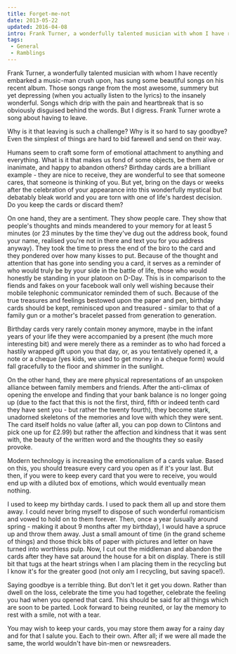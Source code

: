 ```yaml
---
title: Forget-me-not
date: 2013-05-22
updated: 2016-04-08
intro: Frank Turner, a wonderfully talented musician with whom I have recently embarked a music-man crush upon, has sung some beautiful songs on his recent album. Those songs range from the ...
tags:
 - General
 - Ramblings
---
```


<p>Frank Turner, a wonderfully talented musician with whom I have recently embarked a music-man crush upon, has sung some beautiful songs on his recent album. Those songs range from the most awesome, summery but yet depressing (when you actually listen to the lyrics) to the insanely wonderful. Songs which drip with the pain and heartbreak that is so obviously disguised behind the words. But I digress. Frank Turner wrote a song about having to leave. </p>

<p>Why is it that leaving is such a challenge? Why is it so hard to say goodbye? Even the simplest of things are hard to bid farewell and send on their way.</p>







<p>Humans seem to craft some form of emotional attachment to anything and everything. What is it that makes us fond of some objects, be them alive or inanimate, and happy to abandon others? Birthday cards are a brilliant example - they are nice to receive, they are wonderful to see that someone cares, that someone is thinking of you. But yet, bring on the days or weeks after the celebration of your appearance into this wonderfully mystical but debatably bleak world and you are torn with one of life's hardest decision. Do you keep the cards or discard them? </p>







<p>On one hand, they are a sentiment. They show people care. They show that people's thoughts and minds meandered to your memory for at least 5 minutes (or 23 minutes by the time they've dug out the address book, found your name, realised you're not in there and text you for you address anyway). They took the time to press the end of the biro to the card and they pondered over how many kisses to put. Because of the thought and attention that has gone into sending you a card, it serves as a reminder of who would truly be by your side in the battle of life, those who would honestly be standing in your platoon on D-Day. This is in comparison to the fiends and fakes on your facebook wall only well wishing because their mobile telephonic communicator reminded them of such. Because of the true treasures and feelings bestowed upon the paper and pen, birthday cards should be kept, reminisced upon and treasured - similar to that of a family gun or a mother's bracelet passed from generation to generation.</p>







<p>Birthday cards very rarely contain money anymore, maybe in the infant years of your life they were accompanied by a present (the much more interesting bit) and were merely there as a reminder as to who had forced a hastily wrapped gift upon you that day, or, as you tentatively opened it, a note or a cheque (yes kids, we used to get money in a cheque form) would fall gracefully to the floor and shimmer in the sunlight.</p>







<p>On the other hand, they are mere physical representations of an unspoken alliance between family members and friends. After the anti-climax of opening the envelope and finding that your bank balance is no longer going up (due to the fact that this is not the first, third, fifth or indeed tenth card they have sent you - but rather the twenty fourth), they become stark, unadorned skeletons of the memories and love with which they were sent. The card itself holds no value (after all, you can pop down to Clintons and pick one up for £2.99) but rather the affection and kindness that it was sent with, the beauty of the written word and the thoughts they so easily provoke.</p>







<p>Modern technology is increasing the emotionalism of a cards value. Based on this, you should treasure every card you open as if it's your last. But then, if you were to keep every card that you were to receive, you would end up with a diluted box of emotions, which would eventually mean nothing.</p>







<p>I used to keep my birthday cards. I used to pack them all up and store them away. I could never bring myself to dispose of such wonderful romanticism and vowed to hold on to them forever. Then, once a year (usually around spring - making it about 9 months after my birthday), I would have a spruce up and throw them away. Just a small amount of time (in the grand scheme of things) and those thick bits of paper with pictures and letter on have turned into worthless pulp. Now, I cut out the middleman and abandon the cards after they have sat around the house for a bit on display. There is still bit that tugs at the heart strings when I am placing them in the recycling but I know it's for the greater good (not only am I recycling, but saving space!).</p>







<p>Saying goodbye is a terrible thing. But don't let it get you down. Rather than dwell on the loss, celebrate the time you had together, celebrate the feeling you had when you opened that card. This should be said for all things which are soon to be parted. Look forward to being reunited, or lay the memory to rest with a smile, not with a tear.</p>







<p>You may wish to keep your cards, you may store them away for a rainy day and for that I salute you. Each to their own. After all; if we were all made the same, the world wouldn't have bin-men or newsreaders. </p>